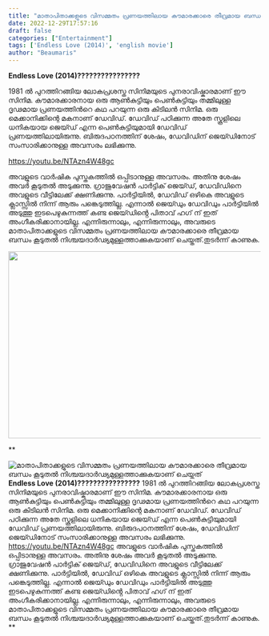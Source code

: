 ```yaml
---
title: "മാതാപിതാക്കളുടെ വിസമ്മതം പ്രണയത്തിലായ കൗമാരക്കാരെ തീവ്രമായ ബന്ധം കൂടുതൽ നിശ്ചയദാർഢ്യമുള്ളത്താക്കുകയാണ് ചെയ്തത്"
date: 2022-12-29T17:57:16
draft: false
categories: ["Entertainment"]
tags: ['Endless Love (2014)', 'english movie']
author: "Beaumaris"
---
```


<strong>Endless Love (2014)???????????????? </strong>

1981 ൽ പുറത്തിറങ്ങിയ ലോകപ്രശസ്ത സിനിമയുടെ പുനരാവിഷ്കാരമാണ് ഈ സിനിമ. കൗമാരക്കാരനായ ഒരു ആൺകുട്ടിയും പെൺകുട്ടിയും തമ്മിലുള്ള ദൃഢമായ പ്രണയത്തിൻറെ കഥ പറയുന്ന ഒരു കിടിലൻ സിനിമ. ഒരു മെക്കാനിക്കിന്റെ മകനാണ് ഡേവിഡ്. ഡേവിഡ് പഠിക്കുന്ന അതേ സ്കൂളിലെ ധനികയായ ജെയ്ഡ് എന്ന പെൺകുട്ടിയുമായി ഡേവിഡ് പ്രണയത്തിലായിരുന്നു. ബിരുദപഠനത്തിന് ശേഷം, ഡേവിഡിന് ജെയ്ഡിനോട് സംസാരിക്കാനുള്ള അവസരം ലഭിക്കുന്നു.

https://youtu.be/NTAzn4W48gc

അവളുടെ വാർഷിക പുസ്തകത്തിൽ ഒപ്പിടാനുള്ള അവസരം. അതിനു ശേഷം അവർ കൂടുതൽ അടുക്കുന്നു. ഗ്രാജുവേഷൻ പാർട്ടിക് ജെയ്ഡ്, ഡേവിഡിനെ അവളുടെ വീട്ടിലേക്ക് ക്ഷണിക്കുന്നു. പാർട്ടിയിൽ, ഡേവിഡ് ഒഴികെ അവളുടെ ക്ലാസ്സിൽ നിന്ന് ആരും പങ്കെടുത്തില്ല. എന്നാൽ ജെയ്ഡും ഡേവിഡും പാർട്ടിയിൽ അടുത്തു ഇടപെഴുകുന്നത്ത് കണ്ട ജെയ്ഡിൻ്റെ പിതാവ് ഹഗ് ന് ഇത് അംഗീകരിക്കാനായില്ല. എന്നിരുന്നാലും, എന്നിരുന്നാലും, അവരുടെ മാതാപിതാക്കളുടെ വിസമ്മതം പ്രണയത്തിലായ കൗമാരക്കാരെ തീവ്രമായ ബന്ധം കൂടുതൽ നിശ്ചയദാർഢ്യമുള്ളത്താക്കുകയാണ് ചെയ്തത്.തുടർന്ന് കാണുക.

<img class="size-full wp-image-376287 aligncenter" src="https://cdn.boolokam.com/articles/2022/12/qq.webp" alt="" width="750" height="374" />

**


![മാതാപിതാക്കളുടെ വിസമ്മതം പ്രണയത്തിലായ കൗമാരക്കാരെ തീവ്രമായ ബന്ധം കൂടുതൽ നിശ്ചയദാർഢ്യമുള്ളത്താക്കുകയാണ് ചെയ്തത്](https://cdn.boolokam.com/articles/2022/12/qq.webp)**Endless Love (2014)????????????????** 1981 ൽ പുറത്തിറങ്ങിയ ലോകപ്രശസ്ത സിനിമയുടെ പുനരാവിഷ്കാരമാണ് ഈ സിനിമ. കൗമാരക്കാരനായ ഒരു ആൺകുട്ടിയും പെൺകുട്ടിയും തമ്മിലുള്ള ദൃഢമായ പ്രണയത്തിൻറെ കഥ പറയുന്ന ഒരു കിടിലൻ സിനിമ. ഒരു മെക്കാനിക്കിന്റെ മകനാണ് ഡേവിഡ്. ഡേവിഡ് പഠിക്കുന്ന അതേ സ്കൂളിലെ ധനികയായ ജെയ്ഡ് എന്ന പെൺകുട്ടിയുമായി ഡേവിഡ് പ്രണയത്തിലായിരുന്നു. ബിരുദപഠനത്തിന് ശേഷം, ഡേവിഡിന് ജെയ്ഡിനോട് സംസാരിക്കാനുള്ള അവസരം ലഭിക്കുന്നു. https://youtu.be/NTAzn4W48gc അവളുടെ വാർഷിക പുസ്തകത്തിൽ ഒപ്പിടാനുള്ള അവസരം. അതിനു ശേഷം അവർ കൂടുതൽ അടുക്കുന്നു. ഗ്രാജുവേഷൻ പാർട്ടിക് ജെയ്ഡ്, ഡേവിഡിനെ അവളുടെ വീട്ടിലേക്ക് ക്ഷണിക്കുന്നു. പാർട്ടിയിൽ, ഡേവിഡ് ഒഴികെ അവളുടെ ക്ലാസ്സിൽ നിന്ന് ആരും പങ്കെടുത്തില്ല. എന്നാൽ ജെയ്ഡും ഡേവിഡും പാർട്ടിയിൽ അടുത്തു ഇടപെഴുകുന്നത്ത് കണ്ട ജെയ്ഡിൻ്റെ പിതാവ് ഹഗ് ന് ഇത് അംഗീകരിക്കാനായില്ല. എന്നിരുന്നാലും, എന്നിരുന്നാലും, അവരുടെ മാതാപിതാക്കളുടെ വിസമ്മതം പ്രണയത്തിലായ കൗമാരക്കാരെ തീവ്രമായ ബന്ധം കൂടുതൽ നിശ്ചയദാർഢ്യമുള്ളത്താക്കുകയാണ് ചെയ്തത്.തുടർന്ന് കാണുക. **
